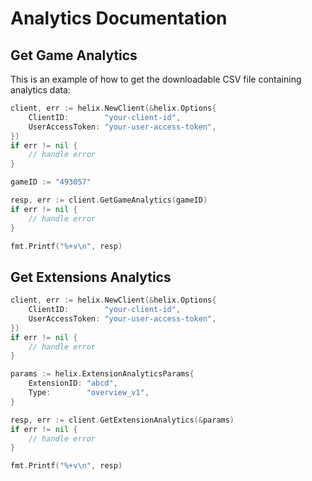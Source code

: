 # Analytics Documentation

## Get Game Analytics

This is an example of how to get the downloadable CSV file containing analytics data:

```go
client, err := helix.NewClient(&helix.Options{
    ClientID:        "your-client-id",
    UserAccessToken: "your-user-access-token",
})
if err != nil {
    // handle error
}

gameID := "493057"

resp, err := client.GetGameAnalytics(gameID)
if err != nil {
    // handle error
}

fmt.Printf("%+v\n", resp)
```

## Get Extensions Analytics

```go
client, err := helix.NewClient(&helix.Options{
    ClientID:        "your-client-id",
    UserAccessToken: "your-user-access-token",
})
if err != nil {
    // handle error
}

params := helix.ExtensionAnalyticsParams{
    ExtensionID: "abcd",
    Type:        "overview_v1",
}

resp, err := client.GetExtensionAnalytics(&params)
if err != nil {
    // handle error
}

fmt.Printf("%+v\n", resp)
```
